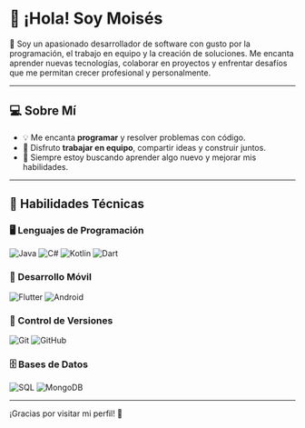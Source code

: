 # 👋 ¡Hola! Soy Moisés

🎯 Soy un apasionado desarrollador de software con gusto por la programación, el trabajo en equipo y la creación de soluciones. Me encanta aprender nuevas tecnologías, colaborar en proyectos y enfrentar desafíos que me permitan crecer profesional y personalmente.

---

## 💻 Sobre Mí

- 💡 Me encanta **programar** y resolver problemas con código.
- 🤝 Disfruto **trabajar en equipo**, compartir ideas y construir juntos.
- 🚀 Siempre estoy buscando aprender algo nuevo y mejorar mis habilidades.

---

## 🧠 Habilidades Técnicas

### 🖥️ Lenguajes de Programación
![Java](https://img.shields.io/badge/Java-007396?style=for-the-badge&logo=java&logoColor=white)
![C#](https://img.shields.io/badge/C%23-239120?style=for-the-badge&logo=c-sharp&logoColor=white)
![Kotlin](https://img.shields.io/badge/Kotlin-7F52FF?style=for-the-badge&logo=kotlin&logoColor=white)
![Dart](https://img.shields.io/badge/Dart-0175C2?style=for-the-badge&logo=dart&logoColor=white)

### 📱 Desarrollo Móvil
![Flutter](https://img.shields.io/badge/Flutter-02569B?style=for-the-badge&logo=flutter&logoColor=white)
![Android](https://img.shields.io/badge/Android-3DDC84?style=for-the-badge&logo=android&logoColor=white)

### 🔧 Control de Versiones
![Git](https://img.shields.io/badge/Git-F05032?style=for-the-badge&logo=git&logoColor=white)
![GitHub](https://img.shields.io/badge/GitHub-181717?style=for-the-badge&logo=github&logoColor=white)

### 🗄️ Bases de Datos
![SQL](https://img.shields.io/badge/SQL-4479A1?style=for-the-badge&logo=postgresql&logoColor=white)
![MongoDB](https://img.shields.io/badge/MongoDB-47A248?style=for-the-badge&logo=mongodb&logoColor=white)

---

¡Gracias por visitar mi perfil! 🚀
